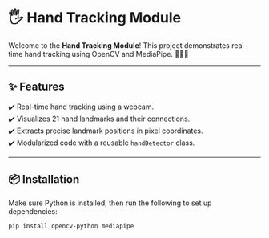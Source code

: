 # 🖐️ Hand Tracking Module

Welcome to the **Hand Tracking Module**! This project demonstrates real-time hand tracking using OpenCV and MediaPipe. 🧑‍💻🎥 

---

## ✨ Features

✔️ Real-time hand tracking using a webcam.  
✔️ Visualizes 21 hand landmarks and their connections.  
✔️ Extracts precise landmark positions in pixel coordinates.  
✔️ Modularized code with a reusable `handDetector` class.  

---

## 📦 Installation

Make sure Python is installed, then run the following to set up dependencies:  

```bash
pip install opencv-python mediapipe
